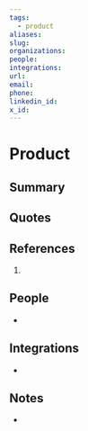 ```yaml
---
tags:
  - product
aliases: 
slug: 
organizations: 
people: 
integrations: 
url: 
email: 
phone: 
linkedin_id: 
x_id: 
---
```


# Product

## Summary


## Quotes


## References

1. 

## People

- 

## Integrations

- 

## Notes

- 